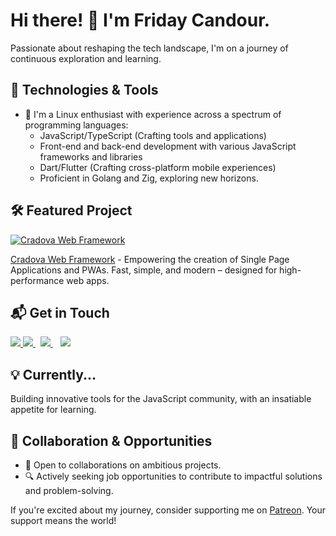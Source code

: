 # Hi there! 👋 I'm Friday Candour.

Passionate about reshaping the tech landscape, I'm on a journey of continuous exploration and learning.

## 🚀 Technologies & Tools

- 🐧 I'm a Linux enthusiast with experience across a spectrum of programming languages:
  - JavaScript/TypeScript (Crafting tools and applications)
  - Front-end and back-end development with various JavaScript frameworks and libraries
  - Dart/Flutter (Crafting cross-platform mobile experiences)
  - Proficient in Golang and Zig, exploring new horizons.

## 🛠️ Featured Project

[![Cradova Web Framework](https://github-readme-stats.vercel.app/api/pin/?username=fridaycandour&repo=cradova)](https://github.com/fridaycandour/cradova)

[Cradova Web Framework](https://github.com/fridaycandour/cradova) - Empowering the creation of Single Page Applications and PWAs.
Fast, simple, and modern – designed for high-performance web apps.

## 📬 Get in Touch

<a href="https://www.twitter.com/fridaycandour" alt="Follow Me on Twitter"> 
    <img src="https://img.shields.io/badge/twitter-%231DA1F2.svg?&style=for-the-badge&logo=twitter&logoColor=white" />
</a>
<a href="https://www.linkedin.com/in/uiedbook" alt="Connect on LinkedIn"> 
  <img src="https://img.shields.io/badge/linkedin-%230077B5.svg?&style=for-the-badge&logo=linkedin&logoColor=white" />
</a>&nbsp;
<a href="mailto:fridaycandours@gmail.com">
  <img src="https://img.shields.io/badge/email me-%23D14836.svg?&style=for-the-badge&logo=gmail&logoColor=white" />
</a>&nbsp;&nbsp;

<a href="https://api.whatsapp.com/send?phone=2349131131725&text=Hello%20Friday,%20I%20got%20your%20contact%20from%20your%20Github%20profile" alt="Connect on Whatsapp"> 
    <img src="https://img.shields.io/badge/WHATSAPP-%2325D366.svg?&style=for-the-badge&logo=whatsapp&logoColor=white" />
</a> 
<!-- links to your social media accounts -->

[1]: https://mobile.twitter.com/fridaycandour
[2]: https://github.com/fridaycandour
[3]: https://www.linkedin.com/in/friday-candour-8a18011a5


## 💡 Currently...

Building innovative tools for the JavaScript community, with an insatiable appetite for learning.

## 👯 Collaboration & Opportunities

- 🌟 Open to collaborations on ambitious projects.
- 🔍 Actively seeking job opportunities to contribute to impactful solutions and problem-solving.

If you're excited about my journey, consider supporting me on [Patreon](https://www.patreon.com/Fridaycandour). Your support means the world!


